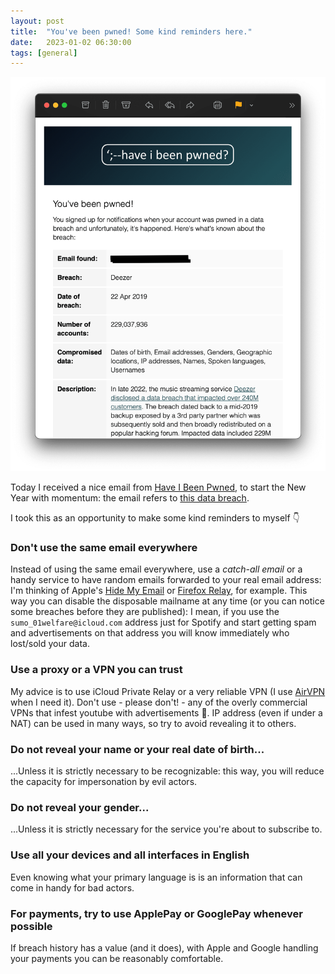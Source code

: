 ```yaml
---
layout: post
title:  "You've been pwned! Some kind reminders here."
date:   2023-01-02 06:30:00
tags: [general]
---
```


![Screenshot of an email from HIBP](/images/20230102-pwned.png)

Today I received a nice email from [Have I Been Pwned](https://haveibeenpwned.com), to start the New Year with momentum: the email refers to [this data breach](https://restoreprivacy.com/music-service-deezer-data-breach/).

I took this as an opportunity to make some kind reminders to myself 👇

### Don't use the same email everywhere
Instead of using the same email everywhere, use a *catch-all email* or a handy service to have random emails forwarded to your real email address: I'm thinking of Apple's [Hide My Email](https://support.apple.com/en-us/HT210425) or [Firefox Relay](https://relay.firefox.com), for example. This way you can disable the disposable mailname at any time (or you can notice some breaches before they are published): I mean, if you use the `sumo_01welfare@icloud.com` address just for Spotify and start getting spam and advertisements on that address you will know immediately who lost/sold your data.

### Use a proxy or a VPN you can trust
My advice is to use iCloud Private Relay or a very reliable VPN (I use [AirVPN](https://airvpn.org) when I need it). Don't use - please don't! - any of the overly commercial VPNs that infest youtube with advertisements 👀. IP address (even if under a NAT) can be used in many ways, so try to avoid revealing it to others.

### Do not reveal your name or your real date of birth...
...Unless it is strictly necessary to be recognizable: this way, you will reduce the capacity for impersonation by evil actors.

### Do not reveal your gender...
...Unless it is strictly necessary for the service you're about to subscribe to.

### Use all your devices and all interfaces in English
Even knowing what your primary language is is an information that can come in handy for bad actors.

### For payments, try to use ApplePay or GooglePay whenever possible
If breach history has a value (and it does), with Apple and Google handling your payments you can be reasonably comfortable.

